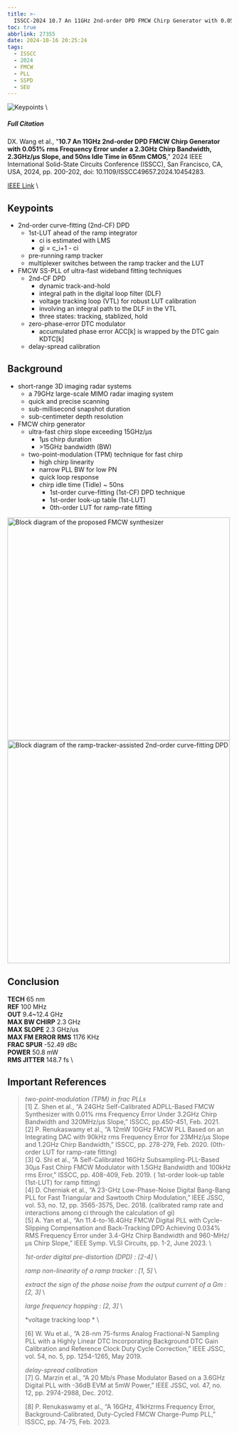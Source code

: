 ```yaml
---
title: >-
  ISSCC-2024 10.7 An 11GHz 2nd-order DPD FMCW Chirp Generator with 0.051% rms Frequency Error under a 2.3GHz Chirp Bandwidth, 2.3GHz/μs Slope, and 50ns Idle Time in 65nm CMOS
toc: true
abbrlink: 27355
date: 2024-10-16 20:25:24
tags:
  - ISSCC 
  - 2024
  - FMCW
  - PLL
  - SSPD
  - SEU
---
```


![Keypoints](https://s21.ax1x.com/2024/10/16/pANWiqK.png) \

##### Full Citation

DX\. Wang et al., "**10.7 An 11GHz 2nd-order DPD FMCW Chirp Generator with 0.051% rms Frequency Error under a 2.3GHz Chirp Bandwidth, 2.3GHz/μs Slope, and 50ns Idle Time in 65nm CMOS**," 2024 IEEE International Solid-State Circuits Conference (ISSCC), San Francisco, CA, USA, 2024, pp. 200-202, doi: 10.1109/ISSCC49657.2024.10454283.

[IEEE Link](https://ieeexplore.ieee.org/document/10454283) \

## Keypoints

- 2nd-order curve-fitting (2nd-CF) DPD
  - 1st-LUT ahead of the ramp integrator
    - ci is estimated with LMS
    - gi  = c_i+1 - ci
  - pre-running ramp tracker
  - multiplexer switches between the ramp tracker and the LUT
- FMCW SS-PLL of ultra-fast wideband fitting techniques
  - 2nd-CF DPD
    - dynamic track-and-hold
    - integral path in the digital loop filter (DLF)
    - voltage tracking loop (VTL) for robust LUT calibration
    - involving an integral path to the DLF in the VTL
    - three states: tracking, stablized, hold
  - zero-phase-error DTC modulator
    - accumulated phase error ACC[k] is wrapped by the DTC gain KDTC[k]
  - delay-spread calibration

## Background

- short-range 3D imaging radar systems
  - a 79GHz large-scale MIMO radar imaging system
  - quick and precise scanning
  - sub-millisecond snapshot duration
  - sub-centimeter depth resolution
- FMCW chirp generator 
  - ultra-fast chirp slope exceeding 15GHz/μs
    - 1μs chirp duration 
    - \>15GHz bandwidth (BW)
  - two-point-modulation (TPM) technique for fast chirp
    - high chirp linearity
    - narrow PLL BW for low PN
    - quick loop response
    - chirp idle time (Tidle) ~ 50ns
      - 1st-order curve-fitting (1st-CF) DPD technique
      - 1st-order look-up table (1st-LUT)
      - 0th-order LUT for ramp-rate fitting

<img src="https://s21.ax1x.com/2024/10/16/pANWPr6.png" width = "500" alt="Block diagram of the proposed FMCW synthesizer" align=center />

<img src="https://s21.ax1x.com/2024/10/16/pANWkVO.png" width = "500" alt="Block diagram of the ramp-tracker-assisted 2nd-order curve-fitting DPD" align=center />

## Conclusion

**TECH**  65 nm \
**REF**  100 MHz \
**OUT**  9.4~12.4 GHz \
**MAX BW CHIRP**  2.3 GHz \
**MAX SLOPE**  2.3 GHz/us \
**MAX FM ERROR RMS** 1176 KHz \
**FRAC SPUR**  -52.49 dBc \
**POWER**  50.8 mW  \
**RMS JITTER**  148.7 fs \

## Important References

> *two-point-modulation (TPM) in frac PLLs* \
> [1] Z. Shen et al., “A 24GHz Self-Calibrated ADPLL-Based FMCW Synthesizer with 0.01% rms Frequency Error Under 3.2GHz Chirp Bandwidth and 320MHz/μs Slope,” ISSCC, pp.450-451, Feb. 2021. \
> [2] P. Renukaswamy et al., “A 12mW 10GHz FMCW PLL Based on an Integrating DAC with 90kHz rms Frequency Error for 23MHz/μs Slope and 1.2GHz Chirp Bandwidth,” ISSCC, pp. 278-279, Feb. 2020. (0th-order LUT for ramp-rate fitting) \
> [3] Q. Shi et al., ”A Self-Calibrated 16GHz Subsampling-PLL-Based 30μs Fast Chirp FMCW Modulator with 1.5GHz Bandwidth and 100kHz rms Error,” ISSCC, pp. 408-409, Feb. 2019. ( 1st-order look-up table (1st-LUT) for ramp fitting) \
> [4] D. Cherniak et al., “A 23-GHz Low-Phase-Noise Digital Bang-Bang PLL for Fast Triangular and Sawtooth Chirp Modulation,” IEEE JSSC, vol. 53, no. 12, pp. 3565-3575, Dec. 2018. (calibrated ramp rate and interactions among ci through the calculation of gi) \
> [5] A. Yan et al., “An 11.4-to-16.4GHz FMCW Digital PLL with Cycle-Slipping Compensation and Back-Tracking DPD Achieving 0.034% RMS Frequency Error under 3.4-GHz Chirp Bandwidth and 960-MHz/μs Chirp Slope,” IEEE Symp. VLSI Circuits, pp. 1-2, June 2023. \
> 
> *1st-order digital pre-distortion (DPD) : [2-4]* \
> 
> *ramp non-linearity of a ramp tracker : [1, 5]* \
> 
> *extract the sign of the phase noise from the output current of a Gm : [2, 3]* \
> 
> *large frequency hopping : [2, 3]* \
> 
> *voltage tracking loop * \
> 
> [6] W. Wu et al., ”A 28-nm 75-fsrms Analog Fractional-N Sampling PLL with a Highly Linear DTC Incorporating Background DTC Gain Calibration and Reference Clock Duty Cycle Correction,” IEEE JSSC, vol. 54, no. 5, pp. 1254-1265, May 2019.
> 
> *delay-spread calibration* \
> [7] G. Marzin et al., “A 20 Mb/s Phase Modulator Based on a 3.6GHz Digital PLL with -36dB EVM at 5mW Power,” IEEE JSSC, vol. 47, no. 12, pp. 2974-2988, Dec. 2012.
> 
> [8] P. Renukaswamy et al., “A 16GHz, 41kHzrms Frequency Error, Background-Calibrated, Duty-Cycled FMCW Charge-Pump PLL,” ISSCC, pp. 74-75, Feb. 2023.